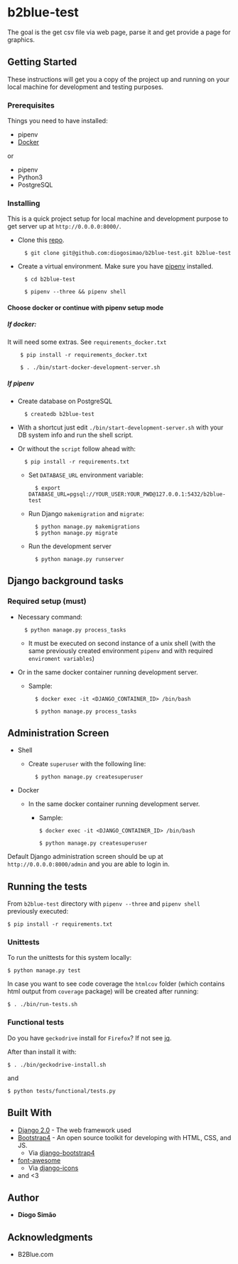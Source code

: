 # b2blue-test

The goal is the get csv file via web page, parse it and get provide a page for graphics.

## Getting Started

These instructions will get you a copy of the project up and running on your local machine for development and testing purposes.

### Prerequisites

Things you need to have installed:

* pipenv
* [Docker](https://docs.docker.com/installation/)

or

* pipenv
* Python3
* PostgreSQL

### Installing

This is a quick project setup for local machine and development purpose to get server up at `http://0.0.0.0:8000/`.

* Clone this [repo](git@github.com:diogosimao/b2blue-test.git).

        $ git clone git@github.com:diogosimao/b2blue-test.git b2blue-test

* Create a virtual environment. Make sure you have [pipenv](https://github.com/pypa/pipenv) installed.

        $ cd b2blue-test
    
        $ pipenv --three && pipenv shell
    
#### Choose docker or continue with pipenv setup mode

##### If docker:

It will need some extras. See `requirements_docker.txt`

        $ pip install -r requirements_docker.txt
        
        $ . ./bin/start-docker-development-server.sh
        
##### If pipenv

* Create database on PostgreSQL

        $ createdb b2blue-test

* With a shortcut just edit `./bin/start-development-server.sh` with your DB system info and run the shell script.

* Or without the `script` follow ahead with:

        $ pip install -r requirements.txt
       
    * Set `DATABASE_URL` environment variable:

            $ export DATABASE_URL=pgsql://YOUR_USER:YOUR_PWD@127.0.0.1:5432/b2blue-test
    
    * Run Django `makemigration` and `migrate`:
    
            $ python manage.py makemigrations
            $ python manage.py migrate
    
    * Run the development server

            $ python manage.py runserver

## Django background tasks

### Required setup (must)

* Necessary command:

        $ python manage.py process_tasks
        
    * It must be executed on second instance of a unix shell (with the same previously created environment `pipenv` and with required `enviroment variables`) 
        
* Or in the same docker container running development server.

    * Sample:
    
            $ docker exec -it <DJANGO_CONTAINER_ID> /bin/bash
            
            $ python manage.py process_tasks

## Administration Screen

* Shell

    * Create `superuser` with the following line:

            $ python manage.py createsuperuser


* Docker
    
    * In the same docker container running development server.
    
        * Sample:

              $ docker exec -it <DJANGO_CONTAINER_ID> /bin/bash
        
              $ python manage.py createsuperuser


Default Django administration screen should be up at `http://0.0.0.0:8000/admin` and you are able to login in.
    
## Running the tests

From `b2blue-test` directory with `pipenv --three` and `pipenv shell` previously executed:

    $ pip install -r requirements.txt

### Unittests

To run the unittests for this system locally:
    
    $ python manage.py test

In case you want to see code coverage the `htmlcov` folder (which contains html output from `coverage` package) will be created after running:

    $ . ./bin/run-tests.sh

### Functional tests

Do you have `geckodrive` install for `Firefox`? If not see [jq](https://github.com/stedolan/jq/wiki/Installation).

After than install it with:
    
    $ . ./bin/geckodrive-install.sh
    
and

    $ python tests/functional/tests.py

## Built With

* [Django 2.0](https://docs.djangoproject.com/en/2.0/releases/2.0/) - The web framework used
* [Bootstrap4](https://getbootstrap.com/) - An open source toolkit for developing with HTML, CSS, and JS. 
    * Via [django-bootstrap4](https://readthedocs.org/projects/django-bootstrap4/)
* [font-awesome](https://fontawesome.com/icons)
    * Via [django-icons](https://github.com/zostera/django-icons) 
* and <3

## Author

* **Diogo Simão**

## Acknowledgments

* B2Blue.com
